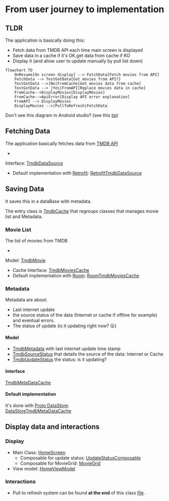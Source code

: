 # From user journey to implementation

## TLDR

The application is basically doing this:

* Fetch data from TMDB API each time main screen is displayed
* Save data in a cache if it's OK,get data from cache if KO
* Display it (and allow user to update manually by pull list down)

```mermaid
flowchart TD
    OnResume[On screen display] --> FetchData[Fetch movies from API]
    FetchData --> TestGotData{Got movies from API?}
    TestGotData -->|No|FromCache[Get movies data from cache] 
    TestGotData --> |Yes|FromAPI[Replace movies data in cache]
    FromCache-->DisplayMovies[DisplayMovies]
    FromCache-->ApiError[Display API error explanation]
    FromAPI --> DisplayMovies 
    DisplayMovies -->|PullToRefresh|FetchData
```

Don't see this diagram in Android studio? (see
this [tip](https://www.jetbrains.com/help/idea/markdown.html#enable-diagrams))


## Fetching Data

The application basically fetches data from [TMDB API](https://developers.themoviedb.org/3)

*
Interface: [TmdbDataSource](../../data/src/main/java/eu/benayoun/androidmoviedatabase/data/source/network/TmdbDataSource.kt)
* Default implementation
  with [Retrofit](https://square.github.io/retrofit/): [RetrofitTmdbDataSource](../../data/src/main/java/eu/benayoun/androidmoviedatabase/data/source/network/retrofit/RetrofitTmdbDataSource.kt)

## Saving Data

It saves this in a dataBase with metadata.

The entry class
is [TmdbCache](../../data/src/main/java/eu/benayoun/androidmoviedatabase/data/source/local/TmdbCache.kt)
that regroups classes that manages movie list and Metadata.

### Movie List

The list of movies from TMDB

*
Model: [TmdbMovie](../../data/src/main/java/eu/benayoun/androidmoviedatabase/data/model/TmdbMovie.kt)
* Cache
  Interface: [TmdbMoviesCache](../../data/src/main/java/eu/benayoun/androidmoviedatabase/data/source/local/movies/TmdbMoviesCache.kt)
* Default implementation
  with [Room](https://developer.android.com/jetpack/androidx/releases/room): [RoomTmdbMoviesCache](../../data/src/main/java/eu/benayoun/androidmoviedatabase/data/source/local/movies/room/RoomTmdbMoviesCache.kt)

### Metadata

Metadata are about:

* Last internet update
* the source status of the data (Internet or cache if offline for example) and eventual errors.
* The status of update (is it updating right now? 😛)

#### Model

* [TmdbMetadata](../../data/src/main/java/eu/benayoun/androidmoviedatabase/data/model/meta/TmdbMetadata.kt)
  with last internet update time stamp
* [TmdbSourceStatus](../../data/src/main/java/eu/benayoun/androidmoviedatabase/data/model/meta/TmdbSourceStatus.kt)
  that details the source of the data: Internet or Cache
* [TmdbUpdateStatus](../../data/src/main/java/eu/benayoun/androidmoviedatabase/data/model/meta/TmdbUpdateStatus.kt)
  the status: is it updating?

#### Interface

[TmdbMetaDataCache](../../data/src/main/java/eu/benayoun/androidmoviedatabase/data/source/local/metadata/TmdbMetaDataCache.kt)

#### Default implementation

It's done
with [Proto DataStore](https://developer.android.com/topic/libraries/architecture/datastore):  
[DataStoreTmdbMetaDataCache](../../data/src/main/java/eu/benayoun/androidmoviedatabase/data/source/local/metadata/datastore/DataStoreTmdbMetaDataCache.kt)

## Display data and interactions

### Display

* Main
  Class: [HomeScreen](../../app/src/main/java/eu/benayoun/androidmoviedatabase/ui/compose/screens/home/HomeScreen.kt)
  * Composable for update
    status: [UpdateStatusComposable](../../app/src/main/java/eu/benayoun/androidmoviedatabase/ui/compose/screens/home/composables/UpdateStatusComposable.kt)
  * Composable for
    MovieGrid: [MovieGrid](../../app/src/main/java/eu/benayoun/androidmoviedatabase/ui/compose/screens/home/composables/MovieGridComposable.kt)
* View
  model: [HomeViewModel](../../app/src/main/java/eu/benayoun/androidmoviedatabase/ui/compose/screens/home/model/HomeViewModel.kt)

### Interactions

* Pull to refresh system can be found **at the end** of this
  class [file](../../app/src/main/java/eu/benayoun/androidmoviedatabase/ui/compose/screens/home/composables/MovieGridComposable.kt)
  .
